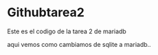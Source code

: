 # Githubtarea2
Este es el codigo de la tarea 2 de mariadb

aqui vemos como cambiamos de sqlite a mariadb..
